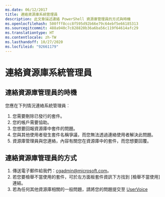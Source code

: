 ```yaml
---
ms.date: 06/12/2017
title: 連絡資源庫系統管理員
description: 此文章描述連絡 PowerShell 資源庫管理員的方式與時機
ms.openlocfilehash: 500fff8ccc8f595d92b66e79c64ebf5e66185313
ms.sourcegitcommit: 488a940c7c828820b36a6ba56c119f64614afc29
ms.translationtype: HT
ms.contentlocale: zh-TW
ms.lasthandoff: 10/27/2020
ms.locfileid: "92661179"
---
```

# <a name="contact-gallery-administrators"></a>連絡資源庫系統管理員

## <a name="when-to-contact-gallery-administrators"></a>連絡資源庫管理員的時機

您應在下列情況連絡系統管理員︰

1. 您需要刪除已發行的套件。
1. 您的帳戶需要協助。
1. 您想要回報資源庫中套件的問題。
1. 您與其他使用者發生套件名稱爭議，而您無法透過連絡使用者解決此問題。
1. 資源庫管理員與您連絡，內容有關您在資源庫中的套件，而您想要回覆。

## <a name="how-to-contact-gallery-administrators"></a>連絡資源庫管理員的方式

1. 傳送電子郵件給我們：cgadmin@microsoft.com。
1. 若您要檢舉不當使用的套件，可於左方面板套件資訊下方找到 [檢舉不當使用] 連結。
1. 若為任何其他資源庫相關的一般問題，請將您的問題提交至 [UserVoice](http://windowsserver.uservoice.com/forums/301869-powershell)
